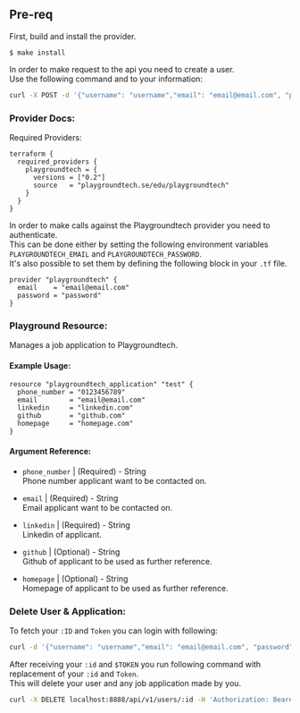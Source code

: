## Pre-req

First, build and install the provider.

```shell
$ make install
```
In order to make request to the api you need to create a user.  
Use the following command and to your information:
```bash
curl -X POST -d '{"username": "username","email": "email@email.com", "password": "password"}' localhost:8888/api/v1/users
```

### Provider Docs:
Required Providers:
```hcl
terraform {
  required_providers {
    playgroundtech = {
      versions = ["0.2"]
      source   = "playgroundtech.se/edu/playgroundtech"
    }
  }
}
```

In order to make calls against the Playgroundtech provider you need to authenticate.    
This can be done either by setting the following environment variables `PLAYGROUNDTECH_EMAIL` and `PLAYGROUNDTECH_PASSWORD`.  
It's also possible to set them by defining the following block in your `.tf` file.  
```hcl
provider "playgroundtech" {
  email    = "email@email.com"
  password = "password"
}
```
### Playground Resource:  
Manages a job application to Playgroundtech.  

#### Example Usage:  
```hcl
resource "playgroundtech_application" "test" {
  phone_number = "0123456789"
  email        = "email@email.com"
  linkedin     = "linkedin.com"
  github       = "github.com"
  homepage     = "homepage.com"
}
```

#### Argument Reference:  
- `phone_number` | (Required) - String    
Phone number applicant want to be contacted on.  

- `email` | (Required) - String    
Email applicant want to be contacted on.  
  
- `linkedin` | (Required) - String  
Linkedin of applicant.  

- `github` | (Optional) - String  
Github of applicant to be used as further reference.  

- `homepage` | (Optional) - String  
Homepage of applicant to be used as further reference.  
  
  
### Delete User & Application:
To fetch your `:ID` and `Token` you can login with following:  

```bash
curl -d '{"username": "username","email": "email@email.com", "password": "password"}' localhost:8888/api/v1/login
```  

After receiving your `:id` and `$TOKEN` you run following command with replacement of your `:id` and `Token`.  
This will delete your user and any job application made by you.  
```bash
curl -X DELETE localhost:8888/api/v1/users/:id -H 'Authorization: Bearer {$TOKEN}' 
```


